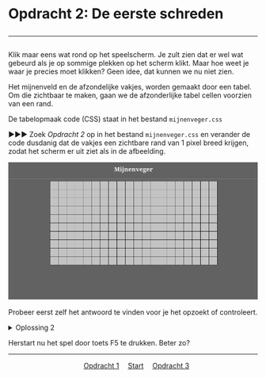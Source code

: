 # Opdracht 2: De eerste schreden<hr>

Klik maar eens wat rond op het speelscherm. Je zult zien dat er wel wat gebeurd als je op sommige plekken op het scherm klikt. Maar hoe weet je waar je precies moet klikken? Geen idee, dat kunnen we nu niet zien.

Het mijnenveld en de afzondelijke vakjes, worden gemaakt door een tabel. Om die zichtbaar te maken, gaan we de afzonderlijke tabel cellen voorzien van een rand.

De tabelopmaak code (CSS) staat in het bestand `mijnenveger.css`<br>

▶▶▶ Zoek *Opdracht 2* op in het bestand `mijnenveger.css` en verander de code dusdanig dat de vakjes een zichtbare rand van 1 pixel breed krijgen, zodat het scherm er uit ziet als in de afbeelding.

<img src="images/mijnenveger1_1.png" alt="drawing" width="600"/><br>
  
Probeer eerst zelf het antwoord te vinden voor je het opzoekt of controleert.

<details>
  <summary>Oplossing 2</summary>
>  #veld table td {  
    &emsp;background-color: rgb(195, 195, 195);  
    &emsp;width: 30px;  
    &emsp;min-width: 30px;  
    &emsp;height: 30px;  
    &emsp;min-height: 30px;  
    &emsp;**border: 1px solid black;**      
}  
</details>

Herstart nu het spel door toets F5 te drukken. Beter zo?

<hr>
<center>
&emsp;<a href="./mijnenveger-opdracht1.md">Opdracht 1</a>
&emsp;<a href="./Instructies.md">Start</a> 
&emsp;<a href="./mijnenveger-opdracht3.md">Opdracht 3</a>
</center>


